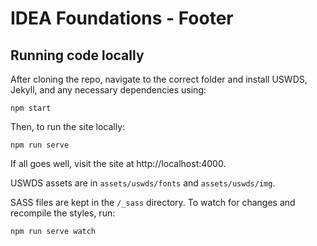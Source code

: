 # IDEA Foundations - Footer


## Running code locally
After cloning the repo, navigate to the correct folder and install USWDS, Jekyll, and any necessary dependencies using:
```
npm start
```
Then, to run the site locally:
```
npm run serve
```
If all goes well, visit the site at http://localhost:4000.

USWDS assets are in `assets/uswds/fonts` and `assets/uswds/img`.

SASS files are kept in the `/_sass` directory. To watch for changes and recompile the styles, run:
```
npm run serve watch
```
